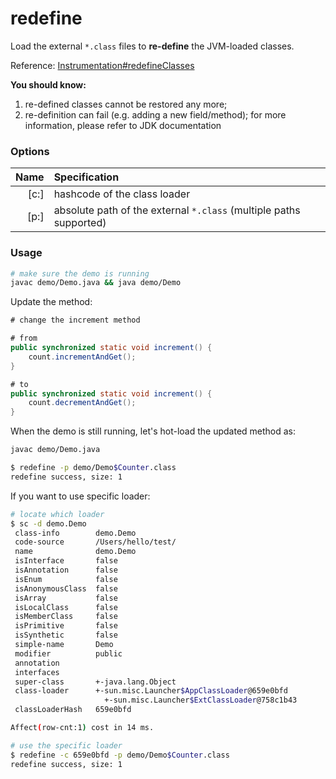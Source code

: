 redefine
========

Load the external `*.class` files to **re-define** the JVM-loaded classes.

Reference: [Instrumentation#redefineClasses](https://docs.oracle.com/javase/7/docs/api/java/lang/instrument/Instrumentation.html#redefineClasses(java.lang.instrument.ClassDefinition...))

**You should know:**
1. re-defined classes cannot be restored any more;
2. re-definition can fail (e.g. adding a new field/method); for more information, please refer to JDK documentation

### Options

|Name|Specification|
|---:|:---|
|[c:]|hashcode of the class loader|
|[p:]|absolute path of the external `*.class` (multiple paths supported)|


### Usage

```bash
# make sure the demo is running
javac demo/Demo.java && java demo/Demo
```

Update the method:

```java
# change the increment method

# from
public synchronized static void increment() {
    count.incrementAndGet();
}

# to
public synchronized static void increment() {
    count.decrementAndGet();
}
```

When the demo is still running, let's hot-load the updated method as:

```bash
javac demo/Demo.java

$ redefine -p demo/Demo$Counter.class
redefine success, size: 1
```

If you want to use specific loader: 

```bash
# locate which loader
$ sc -d demo.Demo
 class-info        demo.Demo                                                                                                                
 code-source       /Users/hello/test/                                                                                                     
 name              demo.Demo                                                                                                                
 isInterface       false                                                                                                                    
 isAnnotation      false                                                                                                                    
 isEnum            false                                                                                                                    
 isAnonymousClass  false                                                                                                                    
 isArray           false                                                                                                                    
 isLocalClass      false                                                                                                                    
 isMemberClass     false                                                                                                                    
 isPrimitive       false                                                                                                                    
 isSynthetic       false                                                                                                                    
 simple-name       Demo                                                                                                                     
 modifier          public                                                                                                                   
 annotation                                                                                                                                 
 interfaces                                                                                                                                 
 super-class       +-java.lang.Object                                                                                                       
 class-loader      +-sun.misc.Launcher$AppClassLoader@659e0bfd                                                                              
                     +-sun.misc.Launcher$ExtClassLoader@758c1b43                                                                            
 classLoaderHash   659e0bfd                                                                                                                 

Affect(row-cnt:1) cost in 14 ms.

# use the specific loader
$ redefine -c 659e0bfd -p demo/Demo$Counter.class
redefine success, size: 1
```

